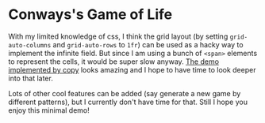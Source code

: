 # Conways's Game of Life

With my limited knowledge of css, I think the grid layout (by setting `grid-auto-columns` and `grid-auto-rows` to `1fr`) can be used as a hacky way to implement the infinite field. But since I am using a bunch of `<span>` elements to represent the cells, it would be super slow anyway. [The demo implemented by copy](https://github.com/copy/life) looks amazing and I hope to have time to look deeper into that later.

Lots of other cool features can be added (say generate a new game by different patterns), but I currently don't have time for that. Still I hope you enjoy this minimal demo!
